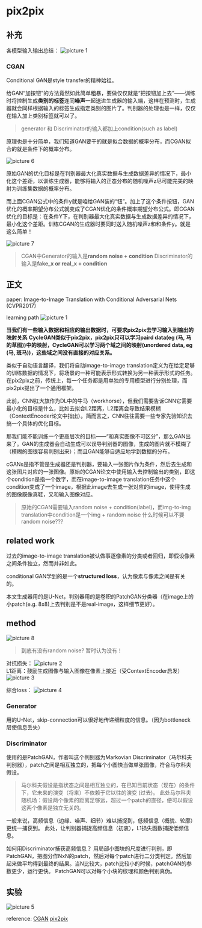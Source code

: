 # pix2pix

## 补充

各模型输入输出总结：
![picture 1](../images/1bd1302b62ac680c1dcf137eff5642aa9bd1aac55ab4aecb8669d810ee2d06d2.png)  

### CGAN

Conditional GAN是style transfer的精神始祖。

给GAN“加按钮”的方法竟然如此简单粗暴，要做仅仅就是“把按钮加上去”——训练时将控制生成**类别的标签**连同**噪声**一起送进生成器的输入端，这样在预测时，生成器就会同样根据输入的标签生成指定类别的图片了。判别器的处理也是一样，仅仅在输入加上类别标签就可以了。
> generator 和 Discriminator的输入都加上condition(such as label)

原理也是十分简单，我们知道GAN要干的就是拟合数据的概率分布，而CGAN拟合的就是条件下的概率分布。

![picture 6](../images/75d591b1861babe8d30774e828853b29189c74b71a895933b35a0763e934b603.png)  

原始GAN的优化目标是在判别器最大化真实数据与生成数据差异的情况下，最小化这个差距，以训练生成器，能够将输入的正态分布的随机噪声z尽可能完美的映射为训练集数据的概率分布。

而上面CGAN公式中的条件y就是咱给GAN装的“钮”。加上了这个条件按钮，GAN优化的概率期望分布公式就变成了CGAN优化的条件概率期望分布公式。即CGAN优化的目标是：在条件Y下，在判别器最大化真实数据与生成数据差异的情况下，最小化这个差距。训练CGAN的生成器时要同时送入随机噪声z和和条件y。就是这么简单！

![picture 7](../images/65f7f2db2bfcdd16675fd98ef498f3cdefc8c886e33bc0eb25f8b07118c20d56.png)  

> CGAN中Generator的输入是**random noise + condition**
> Discriminator的输入是**fake_x or real_x + condition**

## 正文

paper: Image-to-Image Translation with Conditional Adversarial Nets (CVPR2017)

learning path
![picture 1](../images/1acfef7ff6043fae3304b324f15874a7e562ef1b3407388d536a6fc1906f3784.png)  

**当我们有一些输入数据和相应的输出数据时，可要求pix2pix去学习输入到输出的映射关系**
**CycleGAN类似于pix2pix，pix2pix只可以学习paird data(eg (马, 马的草图))中的映射，CycleGAN可以学习两个域之间的映射(unordered data, eg (马, 斑马))，这些域之间没有直接的对应关系。**

类似于自动语言翻译，我们将自动image-to-image translation定义为在给定足够的训练数据的情况下，将场景的一种可能表示形式转换为另一种表示形式的任务。
在pix2pix之前，传统上，每一个任务都是用单独的专用模型进行分别处理，而pix2pix提出了一个通用框架。

此前，CNN扛大旗作为DL中的牛马（workhorse），但我们需要告诉CNN它需要最小化的目标是什么，比如去拟合L2距离，L2距离会导致结果模糊（ContextEncoder论文中指出）。简而言之，CNN往往需要一些专家先验知识去搞一个具体的优化目标。

那我们能不能训练一个更高层次的目标——“和真实图像不可区分”，那么GAN出来了。GAN的生成器会自动生成可以误导判别器的图像，生成的图片就不模糊了（模糊的图很容易判别出来）；而且GAN能够自适应地学到数据的分布。

cGANs是指不管是生成器还是判别器，要输入一张图片作为条件，然后去生成和这张图片对应的一张图像。原始的CGAN论文中使用输入去控制输出的类别，即这个condition是指一个数字，而在image-to-image translation任务中这个condition变成了一个image，根据此image去生成一张对应的image，使得生成的图像既像真鞋，又和输入图像对应。
> 原始的CGAN需要输入random noise + condition(label)，而img-to-img translation中condition是一个img + random noise
> 什么时候可以不要random noise???

## related work

过去的image-to-image translation被认做事逐像素的分类或者回归，即假设像素之间条件独立，然而并非如此。

conditional GAN学到的是一个**structured loss**，认为像素与像素之间是有关的。

本文生成器用的是U-Net，判别器用的是卷积的PatchGAN分类器（在image上的小patch(e.g. 8x8)上去判别是不是real-image，这样细节更好）。

## method

![picture 8](../images/efda4c0bb2cfa6544f2d67434c17446d85777ea53c030dddf16e6505ca1501a7.png)

> 到底有没有random noise? 暂时认为没有！

对抗损失：
![picture 2](../images/dd9fec7c93fbfec4a8157ff960954bd8b0e92e7c41fcec5bd08f6016e86ab163.png)  
L1距离：鼓励生成图像与输入图像在像素上接近（受ContextEncoder启发）
![picture 3](../images/2e1ee5aa6e5bc6981ea34518ff39fa1bf93c8f00140fa0b29a1a1ba4ec5283b5.png)  

综合loss：
![picture 4](../images/60401e951d4fd6e5e8f7f8688838c0f54f02ebb2f7d714f11a59391041caf51e.png)  

### Generator

用的U-Net，skip-connection可以很好地传递细粒度的信息。（因为bottleneck层使信息丢失）

### Discriminator

使用的是PatchGAN，作者叫这个判别器为Markovian Discriminator（马尔科夫判别器），patch之间是相互独立的，把每个小图快当做单张图像，符合马尔科夫假设。
> 马尔科夫假设是指状态之间是相互独立的，在已知目前状态（现在）的条件下，它未来的演变（将来）不依赖于它以往的演变 (过去)。
> 此处马尔科夫随机场：假设两个像素的距离足够远，超过一个patch的直径，便可以假设这两个像素是独立无关的。

一般来说，高频信息（边缘、噪声、细节）难以捕捉到，低频信息（概貌、轮廓）更统一捕获到。
此处，让判别器捕捉高频信息（初衷），L1损失函数捕捉低频信息。

如何用Discriminator捕获高频信息？
用局部小图块的尺度进行判别，即PatchGAN，把图分作NxN的patch，然后对每个patch进行二分类判定。然后加起来做平均得到最终的结果。当N比较大，patch比较小的时候，patchGAN的参数更少，运行更快。
PatchGAN可以对每个小块的纹理和颜色判别真伪。

## 实验

![picture 5](../images/88e83e0ea803d3fef27ebd3e347806e4e29fe4f8c4b4982bdf3fff498f2e9fe1.png)  

reference:
[CGAN](https://zhuanlan.zhihu.com/p/302720602)
[pix2pix](https://www.bilibili.com/video/BV1wY4y1k7Tc/?spm_id_from=333.337.search-card.all.click)
